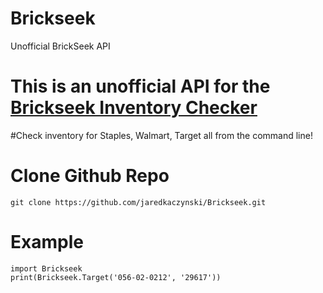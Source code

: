 # Brickseek
Unofficial BrickSeek API



# This is an unofficial API for the [Brickseek Inventory Checker](https://brickseek.com/)

#Check inventory for Staples, Walmart, Target all from the command line!




# Clone Github Repo

    git clone https://github.com/jaredkaczynski/Brickseek.git

# Example
	import Brickseek
	print(Brickseek.Target('056-02-0212', '29617'))
